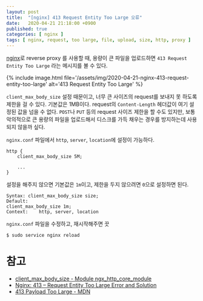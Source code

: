 ```yaml
---
layout: post
title:  "[nginx] 413 Request Entity Too Large 오류"
date:   2020-04-21 21:18:00 +0900
published: true
categories: [ nginx ]
tags: [ nginx, request, too large, file, upload, size, http, proxy ]
---
```


[nginx](https://nginx.org/)로 reverse proxy 를 사용할 때, 용량이 큰 파일을 업로드하면 `413 Request Entity Too Large` 라는 메시지를 볼 수 있다.

{% include image.html file='/assets/img/2020-04-21-nginx-413-request-entity-too-large' alt='413 Request Entity Too Large' %}

`client_max_body_size` 설정 때문이고, 너무 큰 사이즈의 request를 보내지 못 하도록 제한을 걸 수 있다. 기본값은 1MB이다. request의 `Content-Length` 헤더값이 여기 설정된 값을 넘을 수 없다. `POST`나 `PUT` 등의 request 사이즈 제한을 할 수도 있지만, 보통 악의적으로 큰 용량의 파일을 업로드해서 디스크를 가득 채우는 경우를 방지하는데 사용되지 않을까 싶다.

`nginx.conf` 파일에서 `http`, `server`, `location`에 설정이 가능하다.

```
http {
    client_max_body_size 5M;

    ...
}
```

설정을 해주지 않으면 기본값은 `1m`이고, 제한을 두지 않으려면 `0`으로 설정하면 된다.

```
Syntax:	client_max_body_size size;
Default:
client_max_body_size 1m;
Context:	http, server, location
```

`nginx.conf` 파일을 수정하고, 재시작해주면 끗

```bash
$ sudo service nginx reload
```


# 참고

- [client_max_body_size - Module ngx_http_core_module](http://nginx.org/en/docs/http/ngx_http_core_module.html#client_max_body_size)
- [Nginx: 413 – Request Entity Too Large Error and Solution](https://www.cyberciti.biz/faq/linux-unix-bsd-nginx-413-request-entity-too-large/)
- [413 Payload Too Large - MDN](https://developer.mozilla.org/en-US/docs/Web/HTTP/Status/413)
